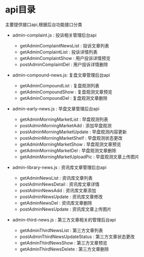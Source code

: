 <!--
 * @Project: Do not edit
 * @Author: Zi_Jun
 * @Email: zijun2030@gmail.com
 * @Date: 2019-06-12 14:34:13
 * @LastEditTime: 2019-06-21 14:24:24
 * @LastEditors: Do not edit
 * @Note: Do not edit
 -->

# api目录

主要提供接口api,根据后台功能接口分类

+ admin-complaint.js : 投诉相关管理后台api
  + getAdminComplaintNewsList : 投诉文章列表
  + getAdminComplaintList : 投诉详情列表
  + getAdminComplaintShow : 用户投诉详情预览
  + postAdminComplaintDel : 用户投诉详情删除

+ admin-compound-news.js: 复盘文章管理后台api
  + getAdminCompoundList : 复盘观测列表
  + getAdminCompoundShow : 复盘观测文章预览
  + getAdminCompoundDel : 复盘观测文章删除

+ admin-early-news.js : 早盘文章管理后台api
  + getAdminMorningMarketList : 早盘观测列表
  + postAdminMorningMarketAdd : 添加早盘观测
  + postAdminMorningMarketUpdate : 早盘观测内容更新
  + postAdminMorningMarketShelf : 早盘观测状态更改
  + getAdminMorningMarketShow : 早盘观测文章预览
  + getAdminMorningMarketDel : 早盘观测文章删除
  + getAdminMorningMarketUploadPic : 早盘观测文章上传图片

+ admin-library-news.js : 资讯库文章管理后台api
  + getAdminNewsList : 资讯库文章列表
  + postAdminNewsDetail : 资讯库文章详情
  + postAdminNewsAdd : 资讯库文章添加
  + postAdminNewsUpdate : 资讯库文章修改
  + getAdminNewsDel : 资讯库文章删除
  + postAdminNewsUpdate : 资讯库文章上传图片

+ admin-third-news.js : 第三方文章相关的管理后台api
  + getAdminThirdNewsList : 第三方文章列表
  + postAdminThirdNewsUpdateStatus : 第三方文章状态更改
  + getAdminThirdNewsShow : 第三方文章预览
  + getAdminThirdNewsDelete : 第三方文章删除
